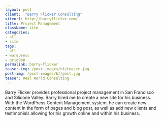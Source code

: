```yaml
---
layout: post
client:  "Barry Flicker Consulting"
siteurl: http://barryflicker.com/
title: Project Management
className: site
categories: 
- all
- site
tags:
- all
- wordpress
- grid960
permalink: barry-flicker
teaser-img: /post-images/bf/teaser.jpg
post-img: /post-images/bf/post.jpg
teaser: Real World Consulting
---
```

Barry Flicker provides professional project management in San Francisco and Silicone Valley. Barry hired me to create a new site for his business. With the WordPress Content Management system, he can create new content in the form of pages and blog post, as well as add new clients and testimonials allowing for his growth online and within his business.